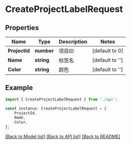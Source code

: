 # CreateProjectLabelRequest


## Properties

Name | Type | Description | Notes
------------ | ------------- | ------------- | -------------
**ProjectId** | **number** | 项目ID | [default to 0]
**Name** | **string** | 标签名 | [default to '']
**Color** | **string** | 颜色 | [default to '']

## Example

```typescript
import { CreateProjectLabelRequest } from './api';

const instance: CreateProjectLabelRequest = {
    ProjectId,
    Name,
    Color,
};
```

[[Back to Model list]](../README.md#documentation-for-models) [[Back to API list]](../README.md#documentation-for-api-endpoints) [[Back to README]](../README.md)
